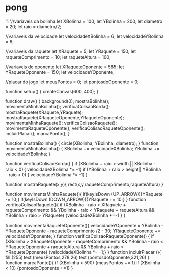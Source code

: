 # pong 
'1  '//variaveis da bolinha
let XBolinha = 100;
let YBolinha = 200;
let diametro = 20;
let raio = diametro/2;

//variaveis da velocidade
let velocidadeXBolinha = 6;
let velocidadeYBolinha = 6;

//variaveis da raquete
let XRaquete = 5;
let YRaquete = 150;
let raqueteComprimento = 10;
let raqueteAltura = 100;

//variaveis do oponente
let XRaqueteOponente = 585;
let YRaqueteOponente = 150;
let velocidadeYOponente; 


//placar do jogo
let meusPontos = 0;
let pontosdoOponente = 0;

function setup() {
  createCanvas(600, 400);
}

function draw() {
  background(0);
 mostraBolinha();
 movimentaMinhaBolinha();
 verificaColisaoBorda();
  mostraRaquete(XRaquete,YRaquete);
  mostraRaquete(XRaqueteOponente,YRaqueteOponente);
  movimentaMinhaRaquete();
  verificaColisaoRaquete();
  movimentaRaqueteOponente();
  verificaColisaoRaqueteOponente();
  incluirPlacar();
  marcaPonto();
}

function mostraBolinha() {
  circle(XBolinha, YBolinha, diametro);
} 
function movimentaMinhaBolinha() {
  XBolinha += velocidadeXBolinha;
  YBolinha += velocidadeYBolinha;
}

function verificaColisaoBorda() {
  if (XBolinha + raio > width || XBolinha - raio < 0) { velocidadeXBolinha *= -1}
   if (YBolinha + raio > height|| YBolinha - raio < 0) { velocidadeYBolinha *= -1}
}

function mostraRaquete(x,y){
rect(x,y,raqueteComprimento,raqueteAltura)
}

 function movimentaMinhaRaquete(){
  if(keyIsDown (UP_ARROW)){YRaquete -= 10;}
  if(keyIsDown (DOWN_ARROW)){YRaquete += 10;} 
}
 function verificaColisaoRaquete(){
  if (XBolinha - raio < XRaquete + raqueteComprimento 
   && YBolinha - raio < YRaquete + raqueteAltura
   && YBolinha + raio > YRaquete)
   {velocidadeXBolinha *=-1 } 
}
 
 function movimentaRaqueteOponente(){
  velocidadeYOponente = YBolinha - YRaqueteOponente - raqueteComprimento /2 - 30;
   YRaqueteOponente += velocidadeYOponente;
}
 function verificaColisaoRaqueteOponente() {
 if (XBolinha > XRaqueteOponente - raqueteComprimento 
    && YBolinha - raio < YRaqueteOponente + raqueteAltura
    && YBolinha + raio > YRaqueteOponente)
 {velocidadeXBolinha *= -1;}
 }
function incluirPlacar (){
  fill (255)
  text (meusPontos,278,26)
  text (pontosdoOponente,321,26)
}
function marcaPonto(){
  if (XBolinha > 590) {meusPontos += 1}
  if (XBolinha < 10) {pontosdoOponente +=1}
}
